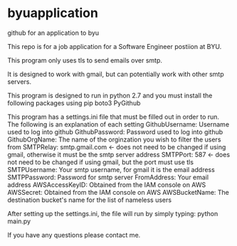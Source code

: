 # byuapplication
github for an application to byu

This repo is for a job application for a Software Engineer postiion at BYU.

This program only uses tls to send emails over smtp.

It is designed to work with gmail, but can potentially work with other smtp servers.

This program is designed to run in python 2.7 and you must install the following packages using pip
	boto3
	PyGithub

This program has a settings.ini file that must be filled out in order to run.
The following is an explanation of each setting
GithubUsername: Username used to log into github
GithubPassword: Password used to log into github
GithubOrgName: The name of the orginzation you wish to filter the users from
SMTPRelay: smtp.gmail.com <- does not need to be changed if using gmail, otherwise it must be the smtp server address
SMTPPort: 587 <- does not need to be changed if using gmail, but the port must use tls
SMTPUsername: Your smtp username, for gmail it is the email address
SMTPPassword: Password for smtp server
FromAddress: Your email address
AWSAccessKeyID: Obtained from the IAM console on AWS
AWSSecret: Obtained from the IAM console on AWS
AWSBucketName: The destination bucket's name for the list of nameless users

After setting up the settings.ini, the file will run by simply typing:
python main.py

If you have any questions please contact me.
